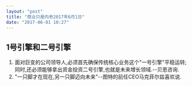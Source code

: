 ```yaml
---
layout: "post"
title: "商业只是内参2017年6月1日"
date: "2017-06-01 10:27"
---
```


## 1号引擎和二号引擎
1. 面对巨变的公司领导人,必须首先确保传统核心业务这个"一号引擎"平稳运转;同时,还必须能够拿出资金投资二号引擎,也就是未来增长领域.--贝恩咨询.
2. "一只脚才在现在,另一只脚迈向未来"--图特的前任CEO马克菲尔兹喜欢说.
